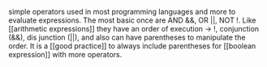 simple operators used in most programming languages and more to evaluate expressions. The most basic once are AND &&, OR ||, NOT !.
Like [[arithmetic expressions]] they have an order of execution -> !, conjunction (&&), dis junction (||), and also can have parentheses to manipulate the order. It is a [[good practice]] to always include parentheses for [[boolean expression]] with more operators.


